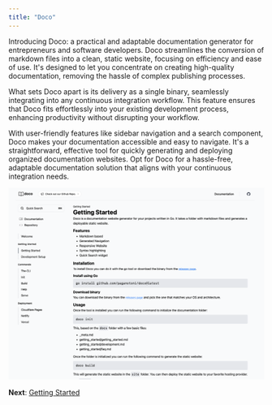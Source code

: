 ```yaml
---
title: "Doco"
---
```


Introducing Doco: a practical and adaptable documentation generator for entrepreneurs and software developers. Doco streamlines the conversion of markdown files into a clean, static website, focusing on efficiency and ease of use. It's designed to let you concentrate on creating high-quality documentation, removing the hassle of complex publishing processes.

What sets Doco apart is its delivery as a single binary, seamlessly integrating into any continuous integration workflow. This feature ensures that Doco fits effortlessly into your existing development process, enhancing productivity without disrupting your workflow.

With user-friendly features like sidebar navigation and a search component, Doco makes your documentation accessible and easy to navigate. It's a straightforward, effective tool for quickly generating and deploying organized documentation websites. Opt for Doco for a hassle-free, adaptable documentation solution that aligns with your continuous integration needs.

![Doco Preview](assets/preview.png "Preview of Doco")

**Next**:
[Getting Started](/getting_started/getting_started.html)
